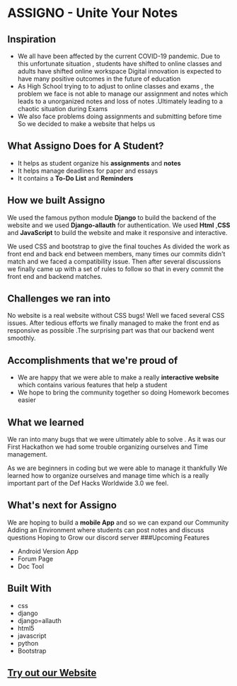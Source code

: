 # **ASSIGNO** - Unite Your Notes
## Inspiration
-  We all have been affected by the current COVID-19 pandemic. Due to this unfortunate situation , students have shifted to online classes and adults have shifted online workspace Digital innovation is expected to have many positive outcomes in the future of education
- As High School trying to to adjust to online classes and exams , the problem we face is not able to manage our assignment and notes which leads to a unorganized notes and loss of notes .Ultimately leading to a chaotic situation during Exams
- We also face problems doing assignments and submitting before time So we decided to make a website that helps us

## What Assigno Does for A Student?
- It helps as student organize his **assignments** and **notes**
- It helps manage deadlines for paper and essays
- It contains a **To-Do List** and **Reminders**


## How we built Assigno
We used the famous python module **Django**  to build the backend of the website and we used **Django-allauth** for authentication. We used **Html** ,**CSS** and **JavaScript** to build the website and make it responsive and interactive.<br>
 <p>We used CSS and bootstrap to give the final touches 
 As divided the work as front end and back end between members, many times our commits didn't match and we faced a compatibility issue. Then after several discussions we finally came up with a set of rules to follow so that in every commit the front end and backend matches.</p>

## Challenges we ran into
No website is a real website without CSS bugs! Well we faced several CSS issues. After tedious efforts we finally managed to make the front end as responsive as possible .The surprising part was that our backend went smoothly.


## Accomplishments that we're proud of
- We are happy that we were able to make a really **interactive website** which contains various features that help a student 
- We hope to bring the community together so doing Homework becomes easier 


## What we learned
<p>We ran into many bugs that we were ultimately able to solve . As it was our First Hackathon we had some trouble organizing ourselves and Time management. </p>
 <p>As we are beginners in coding but we were able to manage it thankfully We learned how to organize ourselves and manage time which is a really important part of the Def Hacks Worldwide 3.0 we feel.</p>

## What's next for Assigno
We are hoping to build a **mobile App** and so we can expand our Community
Adding an Environment where students can post notes and discuss questions
Hoping to Grow our discord server
###Upcoming Features
- Android Version App
- Forum Page
- Doc Tool

## Built With
- css
- django
- django=allauth
- html5
- javascript
- python
- Bootstrap

## [Try out our Website](https://assigno.girik1105.repl.co/)
